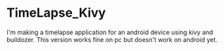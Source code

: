 # TimeLapse_Kivy
I'm making a timelapse application for an android device using kivy and buildozer. This version works fine on pc but doesn't work on android yet.
